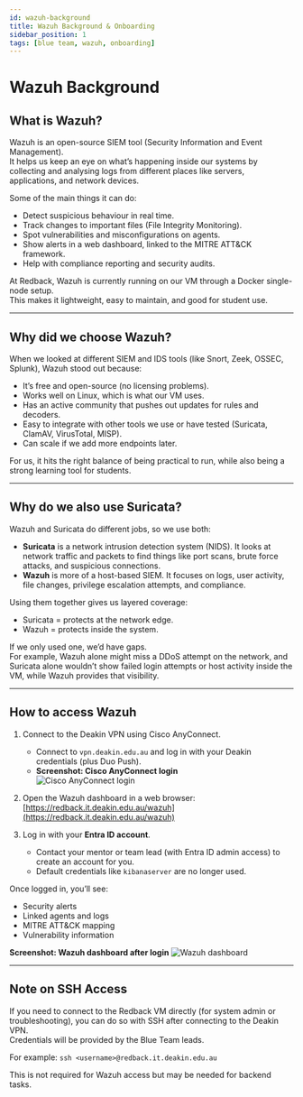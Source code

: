 ```yaml
---
id: wazuh-background
title: Wazuh Background & Onboarding
sidebar_position: 1
tags: [blue team, wazuh, onboarding]
---
```


# Wazuh Background

## What is Wazuh?
Wazuh is an open-source SIEM tool (Security Information and Event Management).  
It helps us keep an eye on what’s happening inside our systems by collecting and analysing logs from different places like servers, applications, and network devices.

Some of the main things it can do:
- Detect suspicious behaviour in real time.
- Track changes to important files (File Integrity Monitoring).
- Spot vulnerabilities and misconfigurations on agents.
- Show alerts in a web dashboard, linked to the MITRE ATT&CK framework.
- Help with compliance reporting and security audits.

At Redback, Wazuh is currently running on our VM through a Docker single-node setup.  
This makes it lightweight, easy to maintain, and good for student use.

---

## Why did we choose Wazuh?
When we looked at different SIEM and IDS tools (like Snort, Zeek, OSSEC, Splunk), Wazuh stood out because:
- It’s free and open-source (no licensing problems).
- Works well on Linux, which is what our VM uses.
- Has an active community that pushes out updates for rules and decoders.
- Easy to integrate with other tools we use or have tested (Suricata, ClamAV, VirusTotal, MISP).
- Can scale if we add more endpoints later.

For us, it hits the right balance of being practical to run, while also being a strong learning tool for students.

---

## Why do we also use Suricata?
Wazuh and Suricata do different jobs, so we use both:

- **Suricata** is a network intrusion detection system (NIDS). It looks at network traffic and packets to find things like port scans, brute force attacks, and suspicious connections.  
- **Wazuh** is more of a host-based SIEM. It focuses on logs, user activity, file changes, privilege escalation attempts, and compliance.  

Using them together gives us layered coverage:  
- Suricata = protects at the network edge.  
- Wazuh = protects inside the system.  

If we only used one, we’d have gaps.  
For example, Wazuh alone might miss a DDoS attempt on the network, and Suricata alone wouldn’t show failed login attempts or host activity inside the VM, while Wazuh provides that visibility.

---

## How to access Wazuh
1. Connect to the Deakin VPN using Cisco AnyConnect.  
   - Connect to `vpn.deakin.edu.au` and log in with your Deakin credentials (plus Duo Push).  
   - **Screenshot: Cisco AnyConnect login**  
![Cisco AnyConnect login](/img/wazuh-onboarding/VPN.png)

2. Open the Wazuh dashboard in a web browser:  
   [https://redback.it.deakin.edu.au/wazuh](https://redback.it.deakin.edu.au/wazuh)  

3. Log in with your **Entra ID account**.  
   - Contact your mentor or team lead (with Entra ID admin access) to create an account for you.  
   - Default credentials like `kibanaserver` are no longer used.  
      

Once logged in, you’ll see:  
- Security alerts  
- Linked agents and logs  
- MITRE ATT&CK mapping  
- Vulnerability information  

**Screenshot: Wazuh dashboard after login**
![Wazuh dashboard](/img/wazuh-onboarding/wazuh-dashboard.png)

---

## Note on SSH Access
If you need to connect to the Redback VM directly (for system admin or troubleshooting), you can do so with SSH after connecting to the Deakin VPN.  
Credentials will be provided by the Blue Team leads.  

For example:
`ssh <username>@redback.it.deakin.edu.au`


This is not required for Wazuh access but may be needed for backend tasks.
